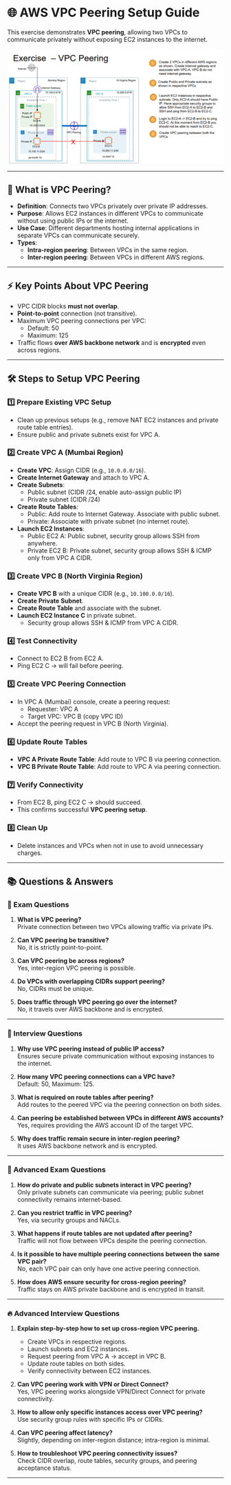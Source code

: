 # 🌐 AWS VPC Peering Setup Guide

This exercise demonstrates **VPC peering**, allowing two VPCs to communicate privately without exposing EC2 instances to the internet.

![VPC peering](https://github.com/amilasenakumara/aws-vpc-networking/blob/addc7347079f688c4f6723f87300ddacd97bec00/images/exercise-vpc-peering.png?raw=true)

---

## 📖 What is VPC Peering?
- **Definition**: Connects two VPCs privately over private IP addresses.  
- **Purpose**: Allows EC2 instances in different VPCs to communicate without using public IPs or the internet.  
- **Use Case**: Different departments hosting internal applications in separate VPCs can communicate securely.  
- **Types**:
  - **Intra-region peering**: Between VPCs in the same region.  
  - **Inter-region peering**: Between VPCs in different AWS regions.  

---

## ⚡ Key Points About VPC Peering
- VPC CIDR blocks **must not overlap**.  
- **Point-to-point** connection (not transitive).  
- Maximum VPC peering connections per VPC:
  - Default: 50  
  - Maximum: 125  
- Traffic flows **over AWS backbone network** and is **encrypted** even across regions.  

---

## 🛠️ Steps to Setup VPC Peering

### 1️⃣ Prepare Existing VPC Setup
- Clean up previous setups (e.g., remove NAT EC2 instances and private route table entries).  
- Ensure public and private subnets exist for VPC A.  

### 2️⃣ Create VPC A (Mumbai Region)
- **Create VPC**: Assign CIDR (e.g., `10.0.0.0/16`).  
- **Create Internet Gateway** and attach to VPC A.  
- **Create Subnets**:
  - Public subnet (CIDR /24, enable auto-assign public IP)  
  - Private subnet (CIDR /24)  
- **Create Route Tables**:
  - Public: Add route to Internet Gateway. Associate with public subnet.  
  - Private: Associate with private subnet (no internet route).  
- **Launch EC2 Instances**:
  - Public EC2 A: Public subnet, security group allows SSH from anywhere.  
  - Private EC2 B: Private subnet, security group allows SSH & ICMP only from VPC A CIDR.  

### 3️⃣ Create VPC B (North Virginia Region)
- **Create VPC B** with a unique CIDR (e.g., `10.100.0.0/16`).  
- **Create Private Subnet**.  
- **Create Route Table** and associate with the subnet.  
- **Launch EC2 Instance C** in private subnet.  
  - Security group allows SSH & ICMP from VPC A CIDR.  

### 4️⃣ Test Connectivity
- Connect to EC2 B from EC2 A.  
- Ping EC2 C → will fail before peering.  

### 5️⃣ Create VPC Peering Connection
- In VPC A (Mumbai) console, create a peering request:
  - Requester: VPC A  
  - Target VPC: VPC B (copy VPC ID)  
- Accept the peering request in VPC B (North Virginia).  

### 6️⃣ Update Route Tables
- **VPC A Private Route Table**: Add route to VPC B via peering connection.  
- **VPC B Private Route Table**: Add route to VPC A via peering connection.  

### 7️⃣ Verify Connectivity
- From EC2 B, ping EC2 C → should succeed.  
- This confirms successful **VPC peering setup**.  

### 8️⃣ Clean Up
- Delete instances and VPCs when not in use to avoid unnecessary charges.  

---

## 📚 Questions & Answers

### 📝 Exam Questions
1. **What is VPC peering?**  
   Private connection between two VPCs allowing traffic via private IPs.

2. **Can VPC peering be transitive?**  
   No, it is strictly point-to-point.

3. **Can VPC peering be across regions?**  
   Yes, inter-region VPC peering is possible.

4. **Do VPCs with overlapping CIDRs support peering?**  
   No, CIDRs must be unique.

5. **Does traffic through VPC peering go over the internet?**  
   No, it travels over AWS backbone and is encrypted.  

---

### 💼 Interview Questions
1. **Why use VPC peering instead of public IP access?**  
   Ensures secure private communication without exposing instances to the internet.

2. **How many VPC peering connections can a VPC have?**  
   Default: 50, Maximum: 125.

3. **What is required on route tables after peering?**  
   Add routes to the peered VPC via the peering connection on both sides.

4. **Can peering be established between VPCs in different AWS accounts?**  
   Yes, requires providing the AWS account ID of the target VPC.

5. **Why does traffic remain secure in inter-region peering?**  
   It uses AWS backbone network and is encrypted.  

---

### 🧠 Advanced Exam Questions
1. **How do private and public subnets interact in VPC peering?**  
   Only private subnets can communicate via peering; public subnet connectivity remains internet-based.

2. **Can you restrict traffic in VPC peering?**  
   Yes, via security groups and NACLs.

3. **What happens if route tables are not updated after peering?**  
   Traffic will not flow between VPCs despite the peering connection.

4. **Is it possible to have multiple peering connections between the same VPC pair?**  
   No, each VPC pair can only have one active peering connection.

5. **How does AWS ensure security for cross-region peering?**  
   Traffic stays on AWS private backbone and is encrypted in transit.  

---

### 🔥 Advanced Interview Questions
1. **Explain step-by-step how to set up cross-region VPC peering.**  
   - Create VPCs in respective regions.  
   - Launch subnets and EC2 instances.  
   - Request peering from VPC A → accept in VPC B.  
   - Update route tables on both sides.  
   - Verify connectivity between EC2 instances.  

2. **Can VPC peering work with VPN or Direct Connect?**  
   Yes, VPC peering works alongside VPN/Direct Connect for private connectivity.

3. **How to allow only specific instances access over VPC peering?**  
   Use security group rules with specific IPs or CIDRs.

4. **Can VPC peering affect latency?**  
   Slightly, depending on inter-region distance; intra-region is minimal.

5. **How to troubleshoot VPC peering connectivity issues?**  
   Check CIDR overlap, route tables, security groups, and peering acceptance status.  

---


